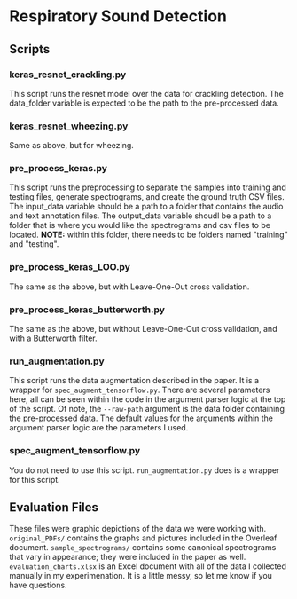 # Respiratory Sound Detection

## Scripts

### keras_resnet_crackling.py
This script runs the resnet model over the data for crackling detection. 
The data_folder variable is expected to be the path to the pre-processed data.

### keras_resnet_wheezing.py
Same as above, but for wheezing.

### pre_process_keras.py
This script runs the preprocessing to separate the samples into training and testing files, generate spectrograms, and create the ground truth CSV files.
The input_data variable should be a path to a folder that contains the audio and text annotation files.
The output_data variable shoudl be a path to a folder that is where you would like the spectrograms and csv files to be located. 
**NOTE:** within this folder, there needs to be folders named "training" and "testing".

### pre_process_keras_LOO.py
The same as the above, but with Leave-One-Out cross validation.

### pre_process_keras_butterworth.py
The same as the above, but without Leave-One-Out cross validation, and with a Butterworth filter.

### run_augmentation.py
This script runs the data augmentation described in the paper.
It is a wrapper for `spec_augment_tensorflow.py`.
There are several parameters here, all can be seen within the code in the argument parser logic at the top of the script. 
Of note, the `--raw-path` argument is the data folder containing the pre-processed data.
The default values for the arguments within the argument parser logic are the parameters I used. 

### spec_augment_tensorflow.py
You do not need to use this script. `run_augmentation.py` does is a wrapper for this script.

## Evaluation Files
These files were graphic depictions of the data we were working with. 
`original_PDFs/` contains the graphs and pictures included in the Overleaf document.
`sample_spectrograms/` contains some canonical spectrograms that vary in appearance; they were included in the paper as well.
`evaluation_charts.xlsx` is an Excel document with all of the data I collected manually in my experimenation. 
It is a little messy, so let me know if you have questions.
